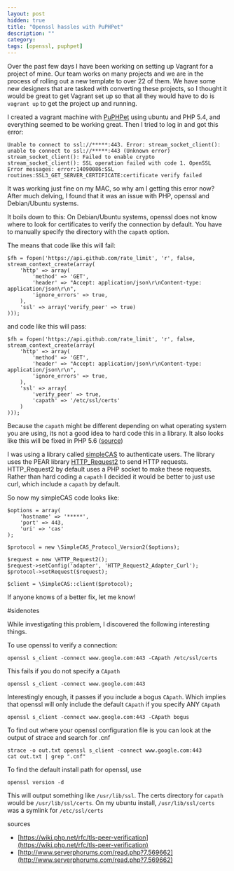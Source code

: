 ```yaml
---
layout: post
hidden: true
title: "Openssl hassles with PuPHPet"
description: ""
category: 
tags: [openssl, puphpet]
---
```


Over the past few days I have been working on setting up Vagrant for a project of mine.  Our team works on many projects and we are in the process of rolling out a new template to over 22 of them.  We have some new designers that are tasked with converting these projects, so I thought it would be great to get Vagrant set up so that all they would have to do is `vagrant up` to get the project up and running.

I created a vagrant machine with [PuPHPet](https://puphpet.com/) using ubuntu and PHP 5.4, and everything seemed to be working great.  Then I tried to log in and got this error:

```
Unable to connect to ssl://*****:443. Error: stream_socket_client(): unable to connect to ssl://*****:443 (Unknown error) stream_socket_client(): Failed to enable crypto stream_socket_client(): SSL operation failed with code 1. OpenSSL Error messages: error:14090086:SSL routines:SSL3_GET_SERVER_CERTIFICATE:certificate verify failed
```

It was working just fine on my MAC, so why am I getting this error now?  After much delving, I found that it was an issue with PHP, openssl and Debian/Ubuntu systems.

It boils down to this:
On Debian/Ubuntu systems, openssl does not know where to look for certificates to verify the connection by default.  You have to manually specify the directory with the `capath` option.

The means that code like this will fail:

```
$fh = fopen('https://api.github.com/rate_limit', 'r', false, stream_context_create(array(
    'http' => array(
        'method' => 'GET',
        'header' => "Accept: application/json\r\nContent-type: application/json\r\n",
        'ignore_errors' => true,
    ),
    'ssl' => array('verify_peer' => true)
)));
```

and code like this will pass:

```
$fh = fopen('https://api.github.com/rate_limit', 'r', false, stream_context_create(array(
    'http' => array(
        'method' => 'GET',
        'header' => "Accept: application/json\r\nContent-type: application/json\r\n",
        'ignore_errors' => true,
    ),
    'ssl' => array(
        'verify_peer' => true,
        'capath' => '/etc/ssl/certs'
    )
)));
```

Because the `capath` might be different depending on what operating system you are using, its not a good idea to hard code this in a library.
It also looks like this will be fixed in PHP 5.6 ([source](https://wiki.php.net/rfc/tls-peer-verification))

I was using a library called [simpleCAS](https://github.com/saltybeagle/simplecas) to authenticate users.  The library uses the PEAR library [HTTP_Request2](http://pear.php.net/package/HTTP_Request2/) to send HTTP requests.  HTTP_Request2 by default uses a PHP socket to make these requests.  Rather than hard coding a `capath` I decided it would be better to just use curl, which include a `capath` by default.

So now my simpleCAS code looks like:

```
$options = array(
    'hostname' => '*****',
    'port' => 443,
    'uri' => 'cas'
);

$protocol = new \SimpleCAS_Protocol_Version2($options);

$request = new \HTTP_Request2();
$request->setConfig('adapter', 'HTTP_Request2_Adapter_Curl');
$protocol->setRequest($request);

$client = \SimpleCAS::client($protocol);
```

If anyone knows of a better fix, let me know!


#sidenotes

While investigating this problem, I discovered the following interesting things.

To use openssl to verify a connection:

```
openssl s_client -connect www.google.com:443 -CApath /etc/ssl/certs
```

This fails if you do not specify a `CApath`

```
openssl s_client -connect www.google.com:443
```

Interestingly enough, it passes if you include a bogus `CApath`.  Which implies that openssl will only include the default `CApath` if you specify ANY `CApath`

```
openssl s_client -connect www.google.com:443 -CApath bogus
```

To find out where your openssl configuration file is you can look at the output of strace and search for .cnf

```
strace -o out.txt openssl s_client -connect www.google.com:443
cat out.txt | grep ".cnf"
```

To find the default install path for openssl, use

```
openssl version -d
```

This will output something like `/usr/lib/ssl`.  The certs directory for `capath` would be `/usr/lib/ssl/certs`.  On my ubuntu install, `/usr/lib/ssl/certs` was a symlink for `/etc/ssl/certs`

sources
* [https://wiki.php.net/rfc/tls-peer-verification](https://wiki.php.net/rfc/tls-peer-verification)
* [http://www.serverphorums.com/read.php?7,569662](http://www.serverphorums.com/read.php?7,569662)


